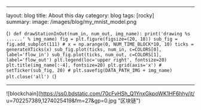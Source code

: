 ---
layout: blog
title: About this day
category: blog
tags: [rocky]  
summary: 
image: /images/blog/my_mnist_model.png

(```)
  def drawStationInOut(num_in, num_out, img_name):
    print('drawing %s ......' % img_name)
    fig = plt.figure(figsize=(20, 18))
    sub_fig = fig.add_subplot(111)
    #
    x = np.arange(0, NUM_TIME_BLOCK*10, 10)
    ticks = generateXTicks(x)
    sub_fig.plot(ticks, num_in, c=COLORS[0], label='flow_in')
    sub_fig.plot(ticks, num_out, c=COLORS[1], label='flow_out')
    plt.legend(loc='upper right', fontsize=20)
    plt.title(img_name[:-4], fontsize=20)
    plt.grid(axis='x')
    #
    setTicker(sub_fig, 20)
    #
    plt.savefig(DATA_PATH_IMG + img_name)
    plt.close('all')
(```)

***

![blockchain](https://ss0.bdstatic.com/70cFvHSh_Q1YnxGkpoWK1HF6hhy/it/
u=702257389,1274025419&fm=27&gp=0.jpg "区块链")

